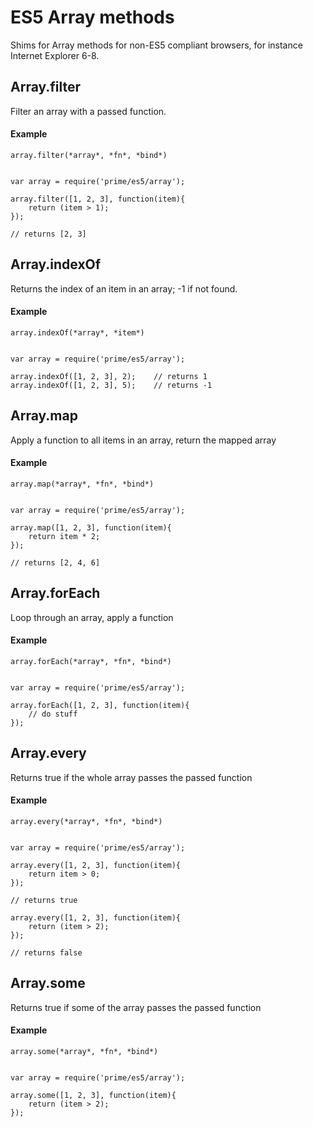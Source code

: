# ES5 Array methods

Shims for Array methods for non-ES5 compliant browsers, for instance Internet Explorer 6-8.



## Array.filter

Filter an array with a passed function.


#### Example

	array.filter(*array*, *fn*, *bind*)


	var array = require('prime/es5/array');

	array.filter([1, 2, 3], function(item){
		return (item > 1);
	});

	// returns [2, 3]



## Array.indexOf

Returns the index of an item in an array; -1 if not found.

#### Example

	array.indexOf(*array*, *item*)


	var array = require('prime/es5/array');

	array.indexOf([1, 2, 3], 2); 	// returns 1
	array.indexOf([1, 2, 3], 5);	// returns -1



## Array.map

Apply a function to all items in an array, return the mapped array

#### Example

	array.map(*array*, *fn*, *bind*)


	var array = require('prime/es5/array');

	array.map([1, 2, 3], function(item){
		return item * 2;
	});

	// returns [2, 4, 6]



## Array.forEach

Loop through an array, apply a function

#### Example

	array.forEach(*array*, *fn*, *bind*)


	var array = require('prime/es5/array');

	array.forEach([1, 2, 3], function(item){
		// do stuff
	});



## Array.every

Returns true if the whole array passes the passed function

#### Example

	array.every(*array*, *fn*, *bind*)


	var array = require('prime/es5/array');

	array.every([1, 2, 3], function(item){
		return item > 0;
	});

	// returns true

	array.every([1, 2, 3], function(item){
		return (item > 2);
	});

	// returns false



## Array.some

Returns true if some of the array passes the passed function

#### Example

	array.some(*array*, *fn*, *bind*)


	var array = require('prime/es5/array');

	array.some([1, 2, 3], function(item){
		return (item > 2);
	});